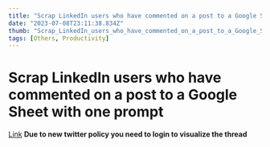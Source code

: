 ```yaml
---
title: "Scrap LinkedIn users who have commented on a post to a Google Sheet with one prompt"
date: "2023-07-08T23:11:38.834Z"
thumb: "Scrap_LinkedIn_users_who_have_commented_on_a_post_to_a_Google_Sheet_with_one_prompt.png"
tags: [Others, Productivity]
---
```


# Scrap LinkedIn users who have commented on a post to a Google Sheet with one prompt

[Link](https://twitter.com/itsPaulAi/status/1672602323728621570)
**Due to new twitter policy you need to login to visualize the thread**
